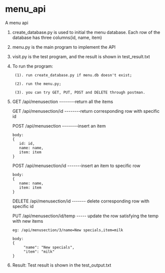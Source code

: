 # menu_api
A menu api

1. create_database.py is used to initial the menu database. Each row of the database has three columns(id, name, item)

2. menu.py is the main program to implement the API

3. visit.py is the test program, and the result is shown in test_result.txt

4. To run the program:

		(1). run create_database.py if menu.db doesn't exist;

		(2). run the menu.py;

		(3). you can try GET, PUT, POST and DELETE through postman.

5. GET /api/menusection     --------return all the items

   GET /api/menusection/id  --------return corresponding row with specific id
   
   POST /api/menusection    --------insert an item
   
	   body:
	   {
	      id: id,
	      name: name,
	      item: item
	   }
   
   POST /api/menusection/id  -------insert an item to specific row
   
	   body:
	   {
	      name: name,
	      item: item
	   }
   
   DELETE /api/menusection/id ------- delete corresponding row with specific id
   
   PUT /api/menusection/id/temp ----- update the row satisfying the temp with new items
   
	   eg: /api/menusection/3/name=New specials,item=milk

	   body:
	   {
		    "name": "New specials",
		    "item": "milk"
	   }

6. Result: Test result is shown in the test_output.txt
  
   
   

